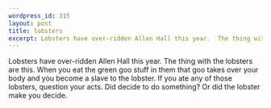 ```yaml
--- 
wordpress_id: 315
layout: post
title: lobsters
excerpt: Lobsters have over-ridden Allen Hall this year.  The thing with the lobsters are this.  When you eat the green goo stuff in them that goo takes over your body and you become a slave to the lobster.  If you ate any of those lobsters, question your acts.  Did decide to do something?  Or did the lobster make you decide.
---
```

Lobsters have over-ridden Allen Hall this year.  The thing with the lobsters are this.  When you eat the green goo stuff in them that goo takes over your body and you become a slave to the lobster.  If you ate any of those lobsters, question your acts.  Did decide to do something?  Or did the lobster make you decide.
